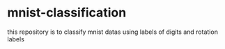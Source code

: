 # mnist-classification
this repository is to classify mnist datas using labels of digits and rotation labels
